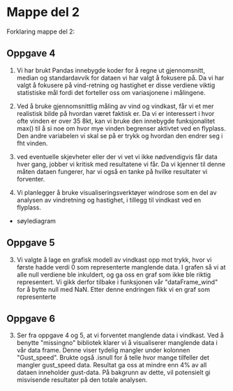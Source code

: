 # Mappe del 2
Forklaring mappe del 2: 

## Oppgave 4

1. Vi har brukt Pandas innebygde koder for å regne ut gjennomsnitt, median og standardavvik for dataen vi har valgt å fokusere på. Da vi har valgt å fokusere på vind-retning og hastighet er disse verdiene viktig statistiske mål fordi det forteller oss om variasjonene i målingene. 

2. Ved å bruke gjennomsnittlig måling av vind og vindkast, får vi et mer realistisk bilde på hvordan været faktisk er. Da vi er interessert i hvor ofte vinden er over 35 8kt, kan vi bruke den innebygde funksjonalitet max() til å si noe om hvor mye vinden begrenser aktivtet ved en flyplass. Den andre variabelen vi skal se på er trykk og hvordan den endrer seg i fht vinden. 

3. ved eventuelle skjevheter eller der vi vet vi ikke nødvendigvis får data hver gang, jobber vi kritisk med resultatene vi får. Da vi kjenner til denne måten dataen fungerer, har vi også en tanke på hvilke resultater vi forventer. 

4. Vi planlegger å bruke visualiseringsverktøyer windrose som en del av analysen av vindretning og hastighet, i tillegg til vindkast ved en flyplass. 

- søylediagram 



## Oppgave 5 


3. Vi valgte å lage en grafisk modell av vindkast opp mot trykk, hvor vi første hadde verdi 0 som representerte manglende data. I grafen så vi at alle null verdiene ble inkuldert, og ga oss en graf som ikke ble riktig representert. Vi gikk derfor tilbake i funksjonen vår "dataFrame_wind" for å bytte null med NaN. Etter denne endringen fikk vi en graf som representerte 


## Oppgave 6 

3. Ser fra oppgave 4 og 5, at vi forventet manglende data i vindkast. Ved å benytte "missingno" bibliotek klarer vi å visualiserer manglende data i vår data frame. Denne viser tydelig mangler under kolonnen "Gust_speed". 
Brukte også .isnull for å telle hvor mange tilfeller det mangler gust_speed data. Resultat ga oss at mindre enn 4% av all dataen inneholder gust-data. 
På bakgrunn av dette, vil potensielt gi misvisende resultater på den totale analysen. 

